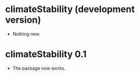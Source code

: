 # climateStability (development version)

* Nothing new.

# climateStability 0.1

* The package now works.
